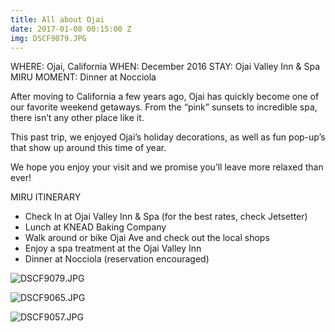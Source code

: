 ```yaml
---
title: All about Ojai
date: 2017-01-08 00:15:00 Z
img: DSCF9079.JPG
---
```


WHERE: Ojai, California 
WHEN: December 2016
STAY: Ojai Valley Inn & Spa 
MIRU MOMENT: Dinner at Nocciola 

After moving to California a few years ago, Ojai has quickly become one of our favorite weekend getaways. From the “pink” sunsets to incredible spa, there isn’t any other place like it. 

This past trip, we enjoyed Ojai’s holiday decorations, as well as fun pop-up’s that show up around this time of year. 

We hope you enjoy your visit and we promise you’ll leave more relaxed than ever! 

MIRU ITINERARY 
* Check In at Ojai Valley Inn & Spa (for the best rates, check Jetsetter) 
* Lunch at KNEAD Baking Company 
* Walk around or bike Ojai Ave and check out the local shops 
* Enjoy a spa treatment at the Ojai Valley Inn
* Dinner at Nocciola (reservation encouraged)

![DSCF9079.JPG](/uploads/DSCF9079.JPG)

![DSCF9065.JPG](/uploads/DSCF9065.JPG)

![DSCF9057.JPG](/uploads/DSCF9057.JPG)